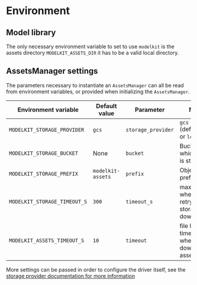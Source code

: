 # Environment

## Model library

The only necessary environment variable to set to use `modelkit` is the assets directory `MODELKIT_ASSETS_DIR` it has to be a valid local directory.

## AssetsManager settings

The parameters necessary to instantiate an `AssetsManager` can all be read from environment variables, or provided when initializing the `AssetsManager`.

| Environment variable | Default value | Parameter | Notes |
| --- | --- | --- | --- |
| `MODELKIT_STORAGE_PROVIDER` | `gcs` | `storage_provider` | `gcs` (default), `s3` or `local` |
| `MODELKIT_STORAGE_BUCKET` | None | `bucket` | Bucket in which data is stored |
| `MODELKIT_STORAGE_PREFIX` | `modelkit-assets` | `prefix` | Objects prefix |
| `MODELKIT_STORAGE_TIMEOUT_S` | `300` | `timeout_s` | max time when retrying storage downloads |
| `MODELKIT_ASSETS_TIMEOUT_S` | `10` | `timeout` | file lock timeout when downloading assets |

More settings can be passed in order to configure the driver itself, see the [storage provider documentation for more information](storage_provider.md)
